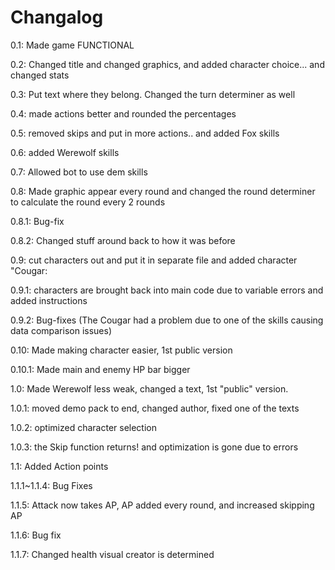 # Changalog

0.1: Made game FUNCTIONAL

0.2: Changed title and changed graphics, and added character choice... and changed stats

0.3: Put text where they belong. Changed the turn determiner as well

0.4: made actions better and rounded the percentages

0.5: removed skips and put in more actions.. and added Fox skills

0.6: added Werewolf skills

0.7: Allowed bot to use dem skills

0.8: Made graphic appear every round and changed the round determiner to calculate the round every 2 rounds

0.8.1: Bug-fix

0.8.2: Changed stuff around back to how it was before

0.9: cut characters out and put it in separate file and added character "Cougar:

0.9.1: characters are brought back into main code due to variable errors and added instructions

0.9.2: Bug-fixes (The Cougar had a problem due to one of the skills causing data comparison issues)

0.10: Made making character easier, 1st public version

0.10.1: Made main and enemy HP bar bigger

1.0: Made Werewolf less weak, changed a text, 1st "public" version.

1.0.1: moved demo pack to end, changed author, fixed one of the texts

1.0.2: optimized character selection

1.0.3: the Skip function returns! and optimization is gone due to errors

1.1: Added Action points

1.1.1~1.1.4: Bug Fixes

1.1.5: Attack now takes AP, AP added every round, and increased skipping AP

1.1.6: Bug fix

1.1.7: Changed health visual creator is determined
